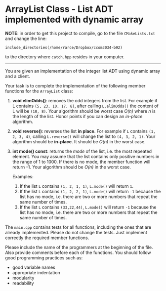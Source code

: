 # ArrayList Class - List ADT implemented with dynamic array



**NOTE**: in order to get this project to compile, go to the file `CMakeLists.txt` and change the line: 

```
include_directories(/home/rarce/Dropbox/ccom3034-b92)
```

to the directory where `catch.hpp` resides in your computer.

----



You are given an implementation of the integer list ADT using dynamic array and a client. 

Your task is to complete the implementation of the following member functions for the `ArrayList` class:

1. **void elimOdds()**: removes the odd integers from the list. For example if L contains  `(5, 23, 10, 17, 8)`, after calling `L.elimOdds()` the content of L will be `(10, 8)`. Your algorithm should be worst case *O(n)* where *n* is the length of the list. Honor points if you can design an *in-place* algorithm.

2. **void reverse()**: reverses the list **in place**. For example if `L` contains  `(1, 2, 3, 4)`,  calling `L.reverse()` will change the list to `(4, 3, 2, 1)`. Your algorithm should be **in-place**. It should be *O(n)* in the worst case.

3. **int mode() const**: returns the *mode* of the list, i.e. the most repeated element. You may assume that the list contains only positive numbers in the range of 1 to 1000. If there is no mode, the member function will return -1. Your algorithm should be *O(n)* in the worst case.

   Examples:

   1. If the list `L` contains `(1, 2, 1, 1)`, `L.mode()` will return `1`.
   1. If the list `L` contains `(1, 2, 2, 1)`, `L.mode()` will return `-1` because the list has no mode, i.e. there are two or more numbers that repeat the same number of times.
   1. If the list `L` contains `(33,22,44)`, `L.mode()` will return `-1` because the list has no mode, i.e. there are two or more numbers that repeat the same number of times.

The `main.cpp` contains tests for all functions, including the ones that are already implemented. Please do not change the tests. Just implement correctly the required member functions.


Please include the name of the programmers at the beginning of the file. Also provide comments before each of the functions.  You should follow good programming practices such as:

* good variable names
* appropriate indentation
* modularity
* readability